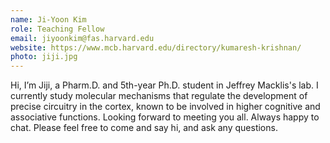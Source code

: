```yaml
---
name: Ji-Yoon Kim
role: Teaching Fellow
email: jiyoonkim@fas.harvard.edu
website: https://www.mcb.harvard.edu/directory/kumaresh-krishnan/
photo: jiji.jpg
---
```


Hi, I’m Jiji, a Pharm.D. and 5th-year Ph.D. student in Jeffrey Macklis's lab. I currently study molecular mechanisms that regulate the development of precise circuitry in the cortex, known to be involved in higher cognitive and associative functions. Looking forward to meeting you all. Always happy to chat. Please feel free to come and say hi, and ask any questions.
